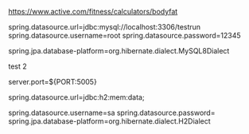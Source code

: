https://www.active.com/fitness/calculators/bodyfat

spring.datasource.url=jdbc:mysql://localhost:3306/testrun
spring.datasource.username=root
spring.datasource.password=12345

spring.jpa.database-platform=org.hibernate.dialect.MySQL8Dialect


test 2

server.port=${PORT:5005}


spring.datasource.url=jdbc:h2:mem:data;

spring.datasource.username=sa
spring.datasource.password=
spring.jpa.database-platform=org.hibernate.dialect.H2Dialect


